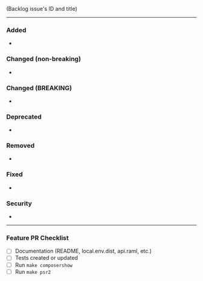 (Backlog issue's ID and title)

---

### Added
- 

### Changed (non-breaking)
-

### Changed (BREAKING)
-

### Deprecated
-

### Removed
-

### Fixed
- 

### Security
-

---

### Feature PR Checklist
- [ ] Documentation (README, local.env.dist, api.raml, etc.)
- [ ] Tests created or updated
- [ ] Run `make composershow`
- [ ] Run `make psr2`

